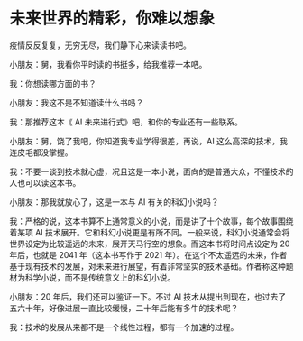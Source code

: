 # 未来世界的精彩，你难以想象

疫情反反复复，无穷无尽，我们静下心来读读书吧。

小朋友：舅，我看你平时读的书挺多，给我推荐一本吧。

我：你想读哪方面的书？

小朋友：我这不是不知道读什么书吗？

我：那推荐这本《 AI 未来进行式》吧，和你的专业还有一些联系。

小朋友：舅，饶了我吧，你知道我专业学得很差，再说，AI 这么高深的技术，我连皮毛都没掌握。

我：不要一谈到技术就心虚，况且这是一本小说，面向的是普通大众，不懂技术的人也可以读这本书。

小朋友：那我就放心了，这是一本与 AI 有关的科幻小说吗？

我：严格的说，这本书算不上通常意义的小说，而是讲了十个故事，每个故事围绕着某项 AI 技术展开。它和科幻小说更是有所不同。一般来说，科幻小说通常会将世界设定为比较遥远的未来，展开天马行空的想象。而这本书将时间点设定为 20 年后，也就是 2041 年（这本书写作于 2021 年）。在这个不太遥远的未来，作者基于现有技术的发展，对未来进行展望，有着非常坚实的技术基础。作者称这种题材为科学小说，而不是传统意义上的科幻小说。

小朋友：20 年后，我们还可以鉴证一下。不过 AI 技术从提出到现在，也过去了五六十年，好像进展一直比较缓慢，二十年后能有多牛的技术呢？

我：技术的发展从来都不是一个线性过程，都有一个加速的过程。